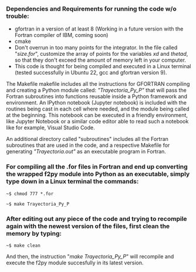 <h3> Dependencies and Requirements for running the code w/o trouble: </h3>

- gfortran in a version of at least 8 (Working in a future version with the Fortran compiler of IBM, coming soon)
- cmake
- Don't overrun in too many points for the integrator. In the file called "*size.for*", customize the array of points for the variables *xd* and *thetad*, so that they don't exceed the amount of memory left in your computer.
- This code is thought for being compiled and executed in a Linux terminal (tested successfully in Ubuntu 22, gcc and gfortran version 9). 

The Makefile makefile includes all the instructions for GFORTRAN compiling and creating a Python module called: *"Trayectoria_Py_P"* that will pass the Fortran subroutines into functions reusable inside a Python framework and environment. An IPython notebook (Jupyter notebook) is included with the routines being cast in each cell where needed, and the module being called at the beginning. This notebook can be executed in a friendly environment, like Jupyter Notebook or a similar code editor able to read such a notebook like for example, Visual Studio Code.

An additional directory called "subroutines" includes all the Fortran subroutines that are used in the code, and a respective Makefile for generating *"Trayectoria.out"* as an executable program in Fortran.

<h3>For compiling  all the .for files in Fortran and end up converting the wrapped f2py module into Python as an executable, simply type down in a Linux terminal the commands: </h3>

```
~$ chmod 777 *.for

~$ make Trayectoria_Py_P

```

<h3> After editing out any piece of the code and trying to recompile again with the newest version of the files, first clean the memory by typing: </h3>

```
~$ make clean
```

And then, the instruction "*make Trayectoria_Py_P*" will recompile and execute the f2py module succesfully in its latest version.
